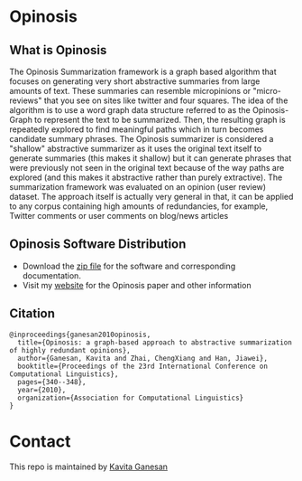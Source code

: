# Opinosis

## What is Opinosis
The Opinosis Summarization framework is a graph based algorithm that focuses on generating very short abstractive summaries from large amounts of text. These summaries can resemble micropinions or "micro-reviews" that you see on sites like twitter and four squares. The idea of the algorithm is to use a word graph data structure referred to as the Opinosis-Graph to represent the text to be summarized. Then, the resulting graph is repeatedly explored to find meaningful paths which in turn becomes candidate summary phrases. The Opinosis summarizer is considered a "shallow" abstractive summarizer as it uses the original text itself to generate summaries (this makes it shallow) but it can generate phrases that were previously not seen in the original text because of the way paths are explored (and this makes it abstractive rather than purely extractive). The summarization framework was evaluated on an opinion (user review) dataset. The approach itself is actually very general in that, it can be applied to any corpus containing high amounts of redundancies, for example, Twitter comments or user comments on blog/news articles


## Opinosis Software Distribution

- Download the [zip file](opinosis-summarizer.zip) for the software and corresponding documentation. 
- Visit my [website](http://kavita-ganesan.com/opinosis) for the Opinosis paper and other information 

## Citation


```
@inproceedings{ganesan2010opinosis,
  title={Opinosis: a graph-based approach to abstractive summarization of highly redundant opinions},
  author={Ganesan, Kavita and Zhai, ChengXiang and Han, Jiawei},
  booktitle={Proceedings of the 23rd International Conference on Computational Linguistics},
  pages={340--348},
  year={2010},
  organization={Association for Computational Linguistics}
}
```

# Contact
This repo is maintained by [Kavita Ganesan](http://kavita-ganesan.com/)
